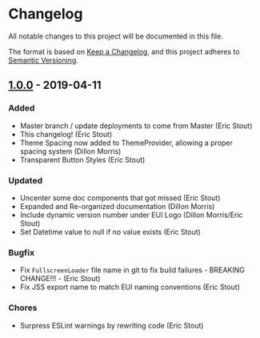 # Changelog

All notable changes to this project will be documented in this file.

The format is based on [Keep a Changelog](https://keepachangelog.com/en/1.0.0/),
and this project adheres to [Semantic Versioning](https://semver.org/spec/v2.0.0.html).

## [1.0.0] - 2019-04-11

### Added

- Master branch / update deployments to come from Master (Eric Stout)
- This changelog! (Eric Stout)
- Theme Spacing now added to ThemeProvider, allowing a proper spacing system (Dillon Morris)
- Transparent Button Styles (Eric Stout)

### Updated

- Uncenter some doc components that got missed (Eric Stout)
- Expanded and Re-organized documentation (Dillon Morris)
- Include dynamic version number under EUI Logo (Dillon Morris/Eric Stout)
- Set Datetime value to null if no value exists (Eric Stout)

### Bugfix

- Fix `FullscreenLoader` file name in git to fix build failures - BREAKING CHANGE!!! - (Eric Stout)
- Fix JSS export name to match EUI naming conventions (Eric Stout)

### Chores

- Surpress ESLint warnings by rewriting code (Eric Stout)

[1.0.0]: https://github.com/olivierlacan/keep-a-changelog/compare/v1.0.0...v0.38.2
